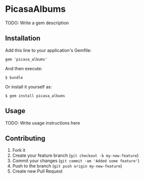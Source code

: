 # PicasaAlbums

TODO: Write a gem description

## Installation

Add this line to your application's Gemfile:

    gem 'picasa_albums'

And then execute:

    $ bundle

Or install it yourself as:

    $ gem install picasa_albums

## Usage

TODO: Write usage instructions here

## Contributing

1. Fork it
2. Create your feature branch (`git checkout -b my-new-feature`)
3. Commit your changes (`git commit -am 'Added some feature'`)
4. Push to the branch (`git push origin my-new-feature`)
5. Create new Pull Request
